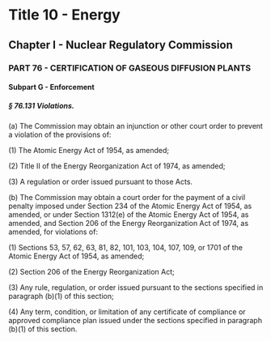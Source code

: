 
# Title 10 - Energy
## Chapter I - Nuclear Regulatory Commission
### PART 76 - CERTIFICATION OF GASEOUS DIFFUSION PLANTS
#### Subpart G - Enforcement
##### § 76.131 Violations.

(a) The Commission may obtain an injunction or other court order to prevent a violation of the provisions of:

(1) The Atomic Energy Act of 1954, as amended;

(2) Title II of the Energy Reorganization Act of 1974, as amended;

(3) A regulation or order issued pursuant to those Acts.

(b) The Commission may obtain a court order for the payment of a civil penalty imposed under Section 234 of the Atomic Energy Act of 1954, as amended, or under Section 1312(e) of the Atomic Energy Act of 1954, as amended, and Section 206 of the Energy Reorganization Act of 1974, as amended, for violations of:

(1) Sections 53, 57, 62, 63, 81, 82, 101, 103, 104, 107, 109, or 1701 of the Atomic Energy Act of 1954, as amended;

(2) Section 206 of the Energy Reorganization Act;

(3) Any rule, regulation, or order issued pursuant to the sections specified in paragraph (b)(1) of this section;

(4) Any term, condition, or limitation of any certificate of compliance or approved compliance plan issued under the sections specified in paragraph (b)(1) of this section.
